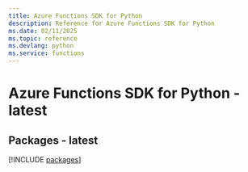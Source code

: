 ```yaml
---
title: Azure Functions SDK for Python
description: Reference for Azure Functions SDK for Python
ms.date: 02/11/2025
ms.topic: reference
ms.devlang: python
ms.service: functions
---
```

# Azure Functions SDK for Python - latest
## Packages - latest
[!INCLUDE [packages](functions-index.md)]